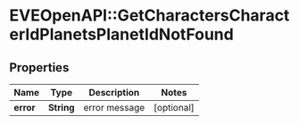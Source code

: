# EVEOpenAPI::GetCharactersCharacterIdPlanetsPlanetIdNotFound

## Properties
Name | Type | Description | Notes
------------ | ------------- | ------------- | -------------
**error** | **String** | error message | [optional] 


